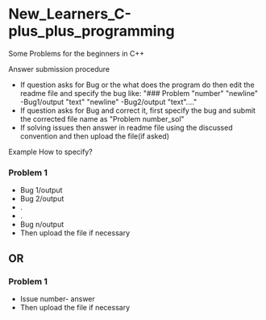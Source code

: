# New_Learners_C-plus_plus_programming
 
 Some Problems for the beginners in C++
 
Answer submission procedure
- If question asks for Bug or the what does the program do then edit the readme file and specify the bug like: "### Problem "number" "newline" -Bug1/output "text" "newline" -Bug2/output "text"...."
- If question asks for Bug and correct it, first specify the bug and submit the corrected file name as "Problem number_sol"
- If solving issues then answer in readme file using the discussed convention and then upload the file(if asked)

Example How to specify?

### Problem 1
- Bug 1/output
- Bug 2/output
- .
- .
- Bug n/output
- Then upload the file if necessary

## OR

### Problem 1
- Issue number- answer
- Then upload the file if necessary
